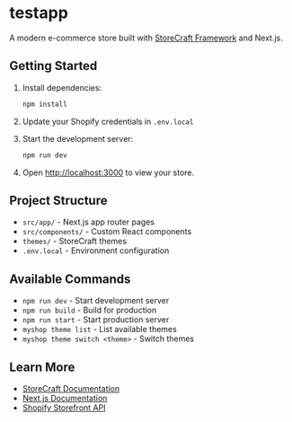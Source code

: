 # testapp

A modern e-commerce store built with [StoreCraft Framework](https://storecraft-framework.com) and Next.js.

## Getting Started

1. Install dependencies:
   ```bash
   npm install
   ```

2. Update your Shopify credentials in `.env.local`

3. Start the development server:
   ```bash
   npm run dev
   ```

4. Open [http://localhost:3000](http://localhost:3000) to view your store.

## Project Structure

- `src/app/` - Next.js app router pages
- `src/components/` - Custom React components
- `themes/` - StoreCraft themes
- `.env.local` - Environment configuration

## Available Commands

- `npm run dev` - Start development server
- `npm run build` - Build for production
- `npm run start` - Start production server
- `myshop theme list` - List available themes
- `myshop theme switch <theme>` - Switch themes

## Learn More

- [StoreCraft Documentation](https://storecraft-framework.com/docs)
- [Next.js Documentation](https://nextjs.org/docs)
- [Shopify Storefront API](https://shopify.dev/docs/storefront-api)